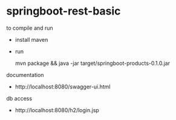 <h1>springboot-rest-basic</h1>

to compile and run

- install maven

- run 

  mvn package && java -jar target/springboot-products-0.1.0.jar

documentation

- http://localhost:8080/swagger-ui.html

db access

- http://localhost:8080/h2/login.jsp

